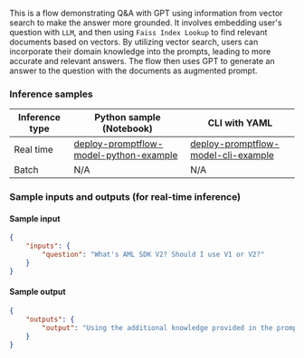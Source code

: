 This is a flow demonstrating Q&A with GPT using information from vector search to make the answer more grounded. It involves embedding user's question with `LLM`, and then using `Faiss Index Lookup` to find relevant documents based on vectors. By utilizing vector search, users can incorporate their domain knowledge into the prompts, leading to more accurate and relevant answers. The flow then uses GPT to generate an answer to the question with the documents as augmented prompt.


### Inference samples

Inference type|Python sample (Notebook)|CLI with YAML
|--|--|--|
Real time|<a href="https://github.com/microsoft/promptflow/blob/pm/3p-inside-materials/docs/media/deploy-to-aml-code/sdk/deploy.ipynb" target="_blank">deploy-promptflow-model-python-example</a>|<a href="https://github.com/microsoft/promptflow/blob/pm/3p-inside-materials/docs/go-to-production/deploy-to-aml-code.md" target="_blank">deploy-promptflow-model-cli-example</a>
Batch | N/A | N/A

### Sample inputs and outputs (for real-time inference)

#### Sample input
```json
{
    "inputs": {
        "question": "What's AML SDK V2? Should I use V1 or V2?"
    }
}
```

#### Sample output
```json
{
    "outputs": {
        "output": "Using the additional knowledge provided in the prompt, Azure Machine Learning (AML) SDK v2 is a tool that allows you to build a single command or a chain of commands like Python functions. It is useful for constructing workflows, moving from simple to complex concepts incrementally, and managing reusable components in pipelines. It also offers endpoints to streamline model deployments for both real-time and batch inference deployments. In terms of whether to use v1 or v2, it depends on your needs. If you have significant investments in Python SDK v1 and don't need any new features offered by SDK v2, you can continue to use SDK v1. However, you should consider using SDK v2 if you want to use new features like reusable components, managed inferencing, and if you're starting a new workflow or pipeline. All new features and future investments will be introduced in v2. Additionally, SDK v2 offers improved usability, including the ability to compose jobs and pipelines using Python functions and easy evolution from simple to complex tasks. SOURCES: https://learn.microsoft.com/en-us/azure/machine-learning/concept-v2"
    }
}
```